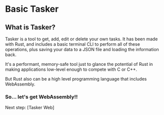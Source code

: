 # Basic Tasker

## What is Tasker?

Tasker is a tool to get, add, edit or delete your own tasks.
It has been made with Rust, and includes a basic terminal CLI to perform all of these operations, plus saving your data to a JSON file and loading the information back.

It's a performant, memory-safe tool just to glance the potential of Rust in making applications low-level enough to compete with C or C++.

But Rust also can be a high level programming language that includes WebAssembly.

### So... let's get WebAssembly!!

Next step: [Tasker Web]